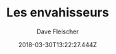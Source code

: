 ---
tmdb_id: '145963'
title: Les envahisseurs
original_title: The Bulleteers
author: Dave Fleischer
img_name: bulleteers.jpg
release_date: '1942-03-26'
synopsis: ''
tags:
- Superman
- Fleischer
category:
- Dessins Animés
youtube_url: ''
vimeo_url: ''
archive_url: ''
dailymotion_url: //www.dailymotion.com/embed/video/x6h1b9e
cast: 'Joan Alexander,Jackson Beck,Bud Collyer,Julian Noa'
crew: 'Dave Fleischer,Jerry Siegel,Joe Shuster,Bill Turner,Max Fleischer'
imdb_id: tt0034556
adult: 'false'
date: '2018-03-30T13:22:27.444Z'
---
